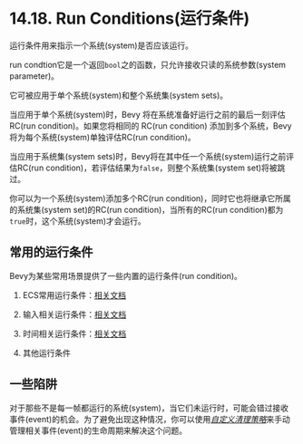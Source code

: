 # 14.18. Run Conditions(运行条件)

运行条件用来指示一个系统(system)是否应该运行。

run condtion它是一个返回`bool`之的函数，只允许接收只读的系统参数(system parameter)。

它可被应用于单个系统(system)和整个系统集(system sets)。

当应用于单个系统(system)时，Bevy 将在系统准备好运行之前的最后一刻评估RC(run condition)。如果您将相同的 RC(run condition) 添加到多个系统，Bevy 将为每个系统(system)单独评估RC(run condition)。

当应用于系统集(system sets)时，Bevy将在其中任一个系统(system)运行之前评估RC(run condition)，若评估结果为`false`，则整个系统集(system set)将被跳过。

你可以为一个系统(system)添加多个RC(run condition)，同时它也将继承它所属的系统集(system set)的RC(run condition)，当所有的RC(run condition)都为`true`时，这个系统(system)才会运行。

## 常用的运行条件

Bevy为某些常用场景提供了一些内置的运行条件(run condition)。

1. ECS常用运行条件：[相关文档](https://docs.rs/bevy/0.13.0/bevy/ecs/schedule/common_conditions/index.html)

2. 输入相关运行条件：[相关文档](https://docs.rs/bevy/0.13.0/bevy/input/common_conditions/index.html)

3. 时间相关运行条件：[相关文档](https://docs.rs/bevy/0.13.0/bevy/time/common_conditions/index.html)

4. 其他运行条件

## 一些陷阱

对于那些不是每一帧都运行的系统(system)，当它们未运行时，可能会错过接收事件(event)的机会。为了避免出现这种情况，你可以使用[*自定义清理策略*](https://bevy-cheatbook.github.io/patterns/manual-event-clear.html)来手动管理相关事件(event)的生命周期来解决这个问题。